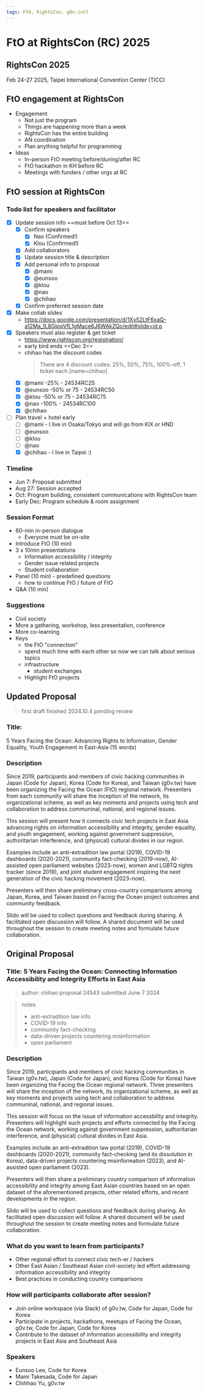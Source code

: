 ```yaml
---
tags: FtO, RightsCon, g0v-intl
---
```

# FtO at RightsCon (RC) 2025

## RightsCon 2025
Feb 24-27 2025, Taipei International Convention Center (TICC)

## FtO engagement at RightsCon
- Engagement
    - Not just the program
    - Things are happening more than a week
    - RightsCon has the entire building
    - AN coordination
    - Plan anything helpful for programming
- Ideas
    - In-person FtO meeting before/during/after RC
    - FtO hackathon in KH before RC
    - Meetings with funders / other orgs at RC

## FtO session at RightsCon

### Todo list for speakers and facilitator

- [x] Update session info ==must before Oct 13==
    - [x] Confirm speakers
        - [x] Nao (Confirmed!)
        - [x] Klou (Confirmed!)
    - [x] Add collaborators
    - [x] Update session title & description
    - [x] Add personal info to proposal
        - [x] @mami
        - [x] @eunsoo
        - [x] @klou
        - [x] @nao
        - [x] @chihao
    - [x] Confirm preferred session date
- [x] Make collab slides
    - https://docs.google.com/presentation/d/1Xv52LtF6xaQ-a12Ma_1L8GipqVfL1gMace6J6WAkZQo/edit#slide=id.p
- [x] Speakers must also register & get ticket
    - https://www.rightscon.org/registration/
    - early bird ends ==Dec 3==
    - chihao has the discount codes
        > There are 4 discount codes: 25%, 50%, 75%, 100%-off, 1 ticket each [name=chihao]
    - [x] @mami -25% - 24534RC25
    - [x] @eunsoo -50% or 75 - 24534RC50
    - [x] @klou -50% or 75 - 24534RC75
    - [x] @nao -100% - 24534RC100
    - [x] @chihao
- [ ] Plan travel + hotel early
    - [ ] @mami - I live in Osaka/Tokyo and will go from KIX or HND
    - [ ] @eunsoo
    - [ ] @klou
    - [ ] @nao
    - [x] @chihao - I live in Taipei :)

### Timeline

- Jun 7: Proposal submitted
- Aug 27: Session accepted
- Oct: Program building, consistent communications with RightsCon team
- Early Dec: Program schedule & room assignment

### Session Format

- 60-min in-person dialogue
    - Everyone must be on-site
- Introduce FtO (10 min)
- 3 x 10min presentations
    - Information accessibility / integrity
    - Gender issue related projects
    - Student collaboration
- Panel (10 min) - predefined questions
    - how to continue FtO / future of FtO
- Q&A (10 min)

### Suggestions

- Civil society
- More a gathering, workshop, less presentation, conference
- More co-learning
- Keys
    - the FtO "connection"
    - spend much time with each other so now we can talk about serious topics
    - infrastructure
        - student exchanges
    - Highlight FtO projects

## Updated Proposal
> first draft finished 2024.10.4
> pending review

### Title: 

5 Years Facing the Ocean: Advancing Rights to Information, Gender Equality, Youth Engagement in East-Asia (15 words)

### Description

Since 2019, participants and members of civic hacking communities in Japan (Code for Japan), Korea (Code for Korea), and Taiwan (g0v.tw)  have been organizing the Facing the Ocean (FtO) regional network. Presenters from each community will share the inception of the network, its organizational scheme, as well as key moments and projects using tech and collaboration to address communinal, national, and regional issues.

This session will present how it connects civic tech projects in East Asia advancing rights on information accessibility and integrity, gender equality, and youth engagement, working against government suppression, authoritarian interference, and (physical) cultural divides in our region.

Examples include an anti-extradition law portal (2019), COVID-19 dashboards (2020-2021), community fact-checking (2019-now), AI-assisted open parliament websites (2023-now), women and LGBTQ rights tracker (since 2019), and joint student engagement inspiring the next generation of the civic hacking movement (2023-now).

Presenters will then share preliminary cross-country comparisons among Japan, Korea, and Taiwan based on Facing the Ocean project outcomes and community feedback.

Slido will be used to collect questions and feedback during sharing. A facilitated open discussion will follow. A shared document will be used throughout the session to create meeting notes and formulate future collaboration.


## Original Proposal

### Title: 5 Years Facing the Ocean: Connecting Information Accessibility and Integrity Efforts in East Asia

> author: chihao
> proposal 24543
> submitted June 7 2024

> notes
> - anti-extradition law info
> - COVID-19 info
> - community fact-checking
> - data-driven projects countering misinformation
> - open parliament
> 

### Description

Since 2019, participants and members of civic hacking communities in Taiwan (g0v.tw), Japan (Code for Japan), and Korea (Code for Korea) have been organizing the Facing the Ocean regional network. Three presenters will share the inception of the network, its organizational scheme, as well as key moments and projects using tech and collaboration to address communinal, national, and regional issues.

This session will focus on the issue of information accessbility and integrity. Presenters will highlight such projects and efforts connected by the Facing the Ocean network, working against government suppression, authoritarian interference, and (physical) cultural divides in East Asia.

Examples include an anti-extradition law portal (2019), COVID-19 dashboards (2020-2021), community fact-checking (and its dissolution in Korea), data-driven projects countering misinformation (2023), and AI-assisted open parliament (2023).

Presenters will then share a preliminary country comparison of information accessibility and integrity among East Asian countries based on an open dataset of the aforementioned projects, other related efforts, and recent developments in the region.

Slido will be used to collect questions and feedback during sharing. An facilitated open discussion will follow. A shared document will be used throughout the session to create meeting notes and formulate future collaboration.

### What do you want to learn from participants?

- Other regional effort to connect civic tech-er / hackers
- Other East Asian / Southeast Asian civil-society led effort addressing information accessibility and integrity
- Best practices in conducting country comparisons

### How will participants collaborate after session?

- Join online workspace (via Slack) of g0v.tw, Code for Japan, Code for Korea
- Participate in projects, hackathons, meetups of Facing the Ocean, g0v.tw, Code for Japan, Code for Korea
- Contribute to the dataset of information accessibility and integrity projects in East Asia and Southeast Asia

### Speakers

- Eunsoo Lee, Code for Korea
- Mami Takesada, Code for Japan
- Chihhao Yu, g0v.tw
